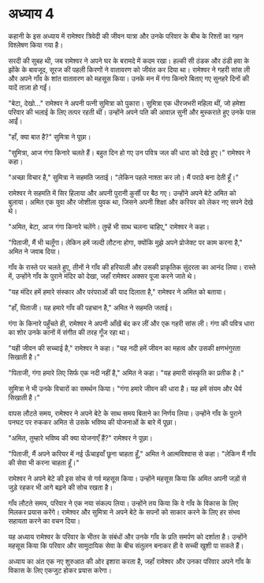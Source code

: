 # अध्याय 4

कहानी के इस अध्याय में रामेश्वर त्रिवेदी की जीवन यात्रा और उनके परिवार के बीच के रिश्तों का गहन विश्लेषण किया गया है। 

सरदी की सुबह थी, जब रामेश्वर ने अपने घर के बरामदे में कदम रखा। हल्की सी ठंडक और ठंडी हवा के झोंके के बावजूद, सूरज की पहली किरणों ने वातावरण को जीवंत कर दिया था। रामेश्वर ने गहरी सांस ली और अपने गाँव के शांत वातावरण को महसूस किया। उनके मन में गंगा किनारे बिताए गए सुनहरे दिनों की यादें ताज़ा हो गईं।

"बेटा, देखो..." रामेश्वर ने अपनी पत्नी सुमित्रा को पुकारा। सुमित्रा एक धीरजभरी महिला थीं, जो हमेशा परिवार की भलाई के लिए तत्पर रहती थीं। उन्होंने अपने पति की आवाज़ सुनी और मुस्कराते हुए उनके पास आईं।

"हाँ, क्या बात है?" सुमित्रा ने पूछा।

"सुमित्रा, आज गंगा किनारे चलते हैं। बहुत दिन हो गए उन पवित्र जल की धारा को देखे हुए।" रामेश्वर ने कहा।

"अच्छा विचार है," सुमित्रा ने सहमति जताई। "लेकिन पहले नाश्ता कर लो। मैं पराठे बना देती हूँ।"

रामेश्वर ने सहमति में सिर हिलाया और अपनी पुरानी कुर्सी पर बैठ गए। उन्होंने अपने बेटे अमित को बुलाया। अमित एक युवा और जोशीला युवक था, जिसने अपनी शिक्षा और करियर को लेकर नए सपने देखे थे।

"अमित, बेटा, आज गंगा किनारे चलेंगे। तुम्हें भी साथ चलना चाहिए," रामेश्वर ने कहा।

"पिताजी, मैं भी चलूँगा। लेकिन हमें जल्दी लौटना होगा, क्योंकि मुझे अपने प्रोजेक्ट पर काम करना है," अमित ने जवाब दिया।

गाँव के रास्ते पर चलते हुए, तीनों ने गाँव की हरियाली और उसकी प्राकृतिक सुंदरता का आनंद लिया। रास्ते में, उन्होंने गाँव के पुराने मंदिर को देखा, जहाँ रामेश्वर अक्सर पूजा करने जाते थे।

"यह मंदिर हमें हमारे संस्कार और परंपराओं की याद दिलाता है," रामेश्वर ने अमित को बताया।

"हाँ, पिताजी। यह हमारे गाँव की पहचान है," अमित ने सहमति जताई।

गंगा के किनारे पहुँचते ही, रामेश्वर ने अपनी आँखें बंद कर लीं और एक गहरी सांस ली। गंगा की पवित्र धारा का शोर उनके कानों में संगीत की तरह गूँज रहा था।

"यही जीवन की सच्चाई है," रामेश्वर ने कहा। "यह नदी हमें जीवन का महत्व और उसकी क्षणभंगुरता सिखाती है।"

"पिताजी, गंगा हमारे लिए सिर्फ एक नदी नहीं है," अमित ने कहा। "यह हमारी संस्कृति का प्रतीक है।"

सुमित्रा ने भी उनके विचारों का समर्थन किया। "गंगा हमारे जीवन की धारा है। यह हमें संयम और धैर्य सिखाती है।"

वापस लौटते समय, रामेश्वर ने अपने बेटे के साथ समय बिताने का निर्णय लिया। उन्होंने गाँव के पुराने पनघट पर रुककर अमित से उसके भविष्य की योजनाओं के बारे में पूछा।

"अमित, तुम्हारे भविष्य की क्या योजनाएँ हैं?" रामेश्वर ने पूछा।

"पिताजी, मैं अपने करियर में नई ऊँचाइयाँ छूना चाहता हूँ," अमित ने आत्मविश्वास से कहा। "लेकिन मैं गाँव की सेवा भी करना चाहता हूँ।"

रामेश्वर ने अपने बेटे की इस सोच से गर्व महसूस किया। उन्होंने महसूस किया कि अमित अपनी जड़ों से जुड़े रहकर भी आगे बढ़ने की सोच रखता है।

गाँव लौटते समय, परिवार ने एक नया संकल्प लिया। उन्होंने तय किया कि वे गाँव के विकास के लिए मिलकर प्रयास करेंगे। रामेश्वर और सुमित्रा ने अपने बेटे के सपनों को साकार करने के लिए हर संभव सहायता करने का वचन दिया।

यह अध्याय रामेश्वर के परिवार के भीतर के संबंधों और उनके गाँव के प्रति समर्पण को दर्शाता है। उन्होंने महसूस किया कि परिवार और सामुदायिक सेवा के बीच संतुलन बनाकर ही वे सच्ची खुशी पा सकते हैं।

अध्याय का अंत एक नए शुरुआत की ओर इशारा करता है, जहाँ रामेश्वर और उनका परिवार अपने गाँव के विकास के लिए एकजुट होकर प्रयास करेगा।
